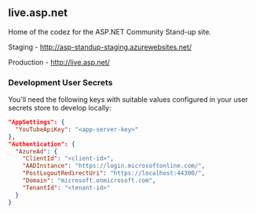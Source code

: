 ## live.asp.net
Home of the codez for the ASP.NET Community Stand-up site.

Staging - http://asp-standup-staging.azurewebsites.net/

Production - http://live.asp.net/

### Development User Secrets
You'll need the following keys with suitable values configured in your user secrets store to develop locally:
``` JSON
"AppSettings": {
  "YouTubeApiKey": "<app-server-key>"
},
"Authentication": {
  "AzureAd": {
    "ClientId": "<client-id>",
    "AADInstance": "https://login.microsoftonline.com/",
    "PostLogoutRedirectUri": "https://localhost:44300/",
    "Domain": "microsoft.onmicrosoft.com",
    "TenantId": "<tenant-id>"
  }
}
```
